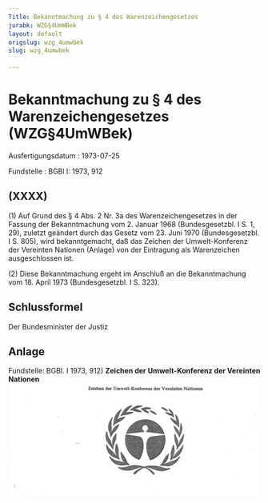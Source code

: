 ```yaml
---
Title: Bekanntmachung zu § 4 des Warenzeichengesetzes
jurabk: WZG§4UmWBek
layout: default
origslug: wzg_4umwbek
slug: wzg_4umwbek

---
```


# Bekanntmachung zu § 4 des Warenzeichengesetzes (WZG§4UmWBek)

Ausfertigungsdatum
:   1973-07-25

Fundstelle
:   BGBl I: 1973, 912



## (XXXX)

(1) Auf Grund des § 4 Abs. 2 Nr. 3a des Warenzeichengesetzes in der
Fassung der Bekanntmachung vom 2. Januar 1968 (Bundesgesetzbl. I S. 1,
29), zuletzt geändert durch das Gesetz vom 23. Juni 1970
(Bundesgesetzbl. I S. 805), wird bekanntgemacht, daß das Zeichen der
Umwelt-Konferenz der Vereinten Nationen (Anlage) von der Eintragung
als Warenzeichen ausgeschlossen ist.

(2) Diese Bekanntmachung ergeht im Anschluß an die Bekanntmachung vom
18\. April 1973 (Bundesgesetzbl. I S. 323).


## Schlussformel

Der Bundesminister der Justiz


## Anlage

Fundstelle: BGBl. I 1973, 912)
**Zeichen der Umwelt-Konferenz der Vereinten Nationen**
![bgbl1_1973_j0912_0010.jpg](bgbl1_1973_j0912_0010.jpg)
